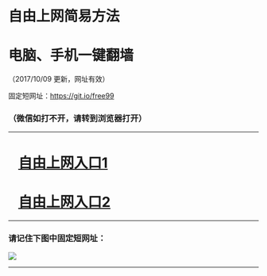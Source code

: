 ﻿# 自由上网简易方法

# 电脑、手机一键翻墙

（2017/10/09 更新，网址有效）

固定短网址：https://git.io/free99

### （微信如打不开，请转到浏览器打开）


***





# &nbsp;&nbsp; <a href="http://ft3031527871.fwq-tz-1001.info/fwqtz01.html?t=100900119170 " target="_blank">自由上网入口1</a>
# &nbsp;&nbsp; <a href="http://ft2711726212.fwq-tz-1002.info/fwqtz02.html?t=100900116395 " target="_blank">自由上网入口2</a>
***

### 请记住下图中固定短网址：

<img src="https://s3-us-west-2.amazonaws.com/fwq-1001/yjfq-20170905okok.png" /> 


***


